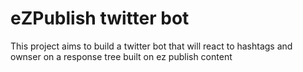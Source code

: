 # eZPublish twitter bot

This project aims to build a twitter bot
that will react to hashtags and ownser on a
response tree built on ez publish content
